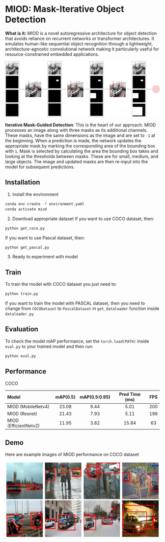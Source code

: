 
# MIOD: Mask-Iterative Object Detection 

**What is it:** MIOD is a novel autoregressive architecture for object detection that avoids reliance on recurrent networks or transformer architectures. It emulates human-like sequential object recognition through a lightweight, architecture-agnostic convolutional network making it particularly useful for resource-constrained embedded applications.

![prediction_process](images/prediction_process.png)

**Iterative Mask-Guided Detection**: This is the heart of our approach. MIOD processes an image along with three masks as its additional channels. These masks, have the same dimensions as the image and are set to `-1` at the beginning.
When a prediction is made, the network updates the appropriate mask by marking the corresponding area of the bounding box with `1`. Mask is selected by calculating the area the bounding box takes and looking at the thresholds between masks. These are for small, medium, and large objects. The image and updated masks are then re-input into the model for subsequent predictions.

## Installation

1. Install the environment

```bash
conda env create -f environment.yaml
conda activate miod
```

2. Download appropriate dataset
If you want to use COCO dataset, then:
```bash
python get_coco.py
```
If you want to use Pascal dataset, then:
```bash
python get_pascal.py
```

3. Ready to experiment with model
## Train

To train the model with COCO dataset you just need to:
```bash
python train.py
```

If you want to train the model with PASCAL dataset, then you need to change from `COCODataset` to `PascalDataset` in `get_dataloader` function inside `dataloader.py`
## Evaluation

To check the model mAP performance, set the `torch.load(PATH)` inside `eval.py` to your trained model and then run:
```bash
python eval.py
```
## Performance

COCO

| Model | mAP(0.5) | mAP(0.5:0.95) | Pred Time (ms) | FPS |
|:------|:--------:|:-------------:|:--------------:|:---:|
| MIOD (MobileNetv4) |   23.08  |     9.44   |   5.01   |     200     |
| MIOD (Resnet) |   21.43  |     7.93    |   5.11  |     196     |
| MIOD (EfficientNetv2) |   11.95  |     3.82   |   15.84  |     63     |

## Demo

Here are example images of MIOD performance on COCO dataset

![img_stack](images/img_stack.png)
